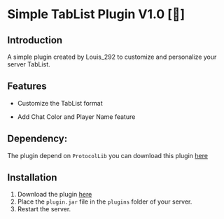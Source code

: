# Simple TabList Plugin V1.0 [📖]
## Introduction

A simple plugin created by Louis_292 to customize and personalize your server TabList.

## Features

- Customize the TabList format

- Add Chat Color and Player Name feature

## Dependency:
The plugin depend on ``ProtocolLib`` you can download this plugin [here](https://www.spigotmc.org/resources/protocollib.1997/)

## Installation

1. Download the plugin [here](https://www.spigotmc.org/resources/simple-chat.129128/)
2. Place the ``plugin.jar`` file in the ``plugins`` folder of your server.
3. Restart the server.